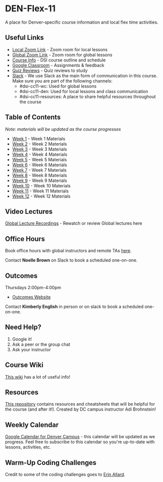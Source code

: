 # DEN-Flex-11
A place for Denver-specific course information and local flex time activities.

## Useful Links
- [Local Zoom Link](https://generalassembly.zoom.us/j/4539501986?pwd=NVZoQ2s1NXRZckVoc0RkQ2NTbCs1Zz09) - Zoom room for local lessons
- [Global Zoom Link](https://generalassembly.zoom.us/s/620270527) - Zoom room for global lessons
- [Course Info](https://git.generalassemb.ly/DSI-US-11/course-info) - DSI course outline and schedule
- [Google Classroom](https://classroom.google.com) - Assignments & feedback
- [Quiz Reviews](./Quiz_Reviews) - Quiz reviews to study
- [Slack](https://ga-students.slack.com) - We use Slack as the main form of communication in this course. Make sure you are part of the following channels:  
  - #dsi-cc11-wc: Used for global lessons  
  - #dsi-cc11-den: Used for local lessons and class communication  
  - #dsi-cc11-resources: A place to share helpful resources throughout the course  

## Table of Contents
*Note: materials will be updated as the course progresses*  
- [Week 1](./Week_01) - Week 1 Materials
- [Week 2](./Week_02) - Week 2 Materials
- [Week 3](./Week_03) - Week 3 Materials
- [Week 4](./Week_04) - Week 4 Materials
- [Week 5](./Week_05) - Week 5 Materials
- [Week 6](./Week_06) - Week 6 Materials
- [Week 7](./Week_07) - Week 7 Materials
- [Week 8](./Week_08) - Week 8 Materials
- [Week 9](./Week_09) - Week 9 Materials
- [Week 10](./Week_10) - Week 10 Materials
- [Week 11](./Week_11) - Week 11 Materials
- [Week 12](./Week_12) - Week 12 Materials

## Video Lectures
[Global Lecture Recordings](https://git.generalassemb.ly/DSI-US-11/course-info/blob/master/recordings.md) - Rewatch or review Global lectures here

## Office Hours
Book office hours with global instructors and remote TAs [here](https://git.generalassemb.ly/DSI-US-11/course-info/wiki/Office-Hours).

Contact **Noelle Brown** on Slack to book a scheduled one-on-one.  

## Outcomes
Thursdays 2:00pm-4:00pm
- [Outcomes Website](https://sites.google.com/generalassemb.ly/gadenveroutcomes/home)

Contact **Kimberly English** in person or on slack to book a scheduled one-on-one.

## Need Help?
1. Google it!
2. Ask a peer or the group chat
3. Ask your instructor

## Course Wiki
[This wiki](https://git.generalassemb.ly/DSI-US-11/course-info/wiki) has a lot of useful info! 

## Resources
[This repository](https://git.generalassemb.ly/AdiBro/Resources) contains resources and cheatsheets that will be helpful for the course (and after it!). Created by DC campus instructor Adi Brohnstein!

## Weekly Calendar
[Google Calendar for Denver Campus](https://calendar.google.com/calendar/b/4?cid=Z2VuZXJhbGFzc2VtYi5seV84NmIyNzlpYW5zNmNwazFlZWJyNWVzMGdkY0Bncm91cC5jYWxlbmRhci5nb29nbGUuY29t) - this calendar will be updated as we progress. Feel free to subscribe to this calendar so you're up-to-date with lessons, activities, etc.

## Warm-Up Coding Challenges
Credit to some of the coding challenges goes to [Erin Allard](https://github.com/allardbrain).
